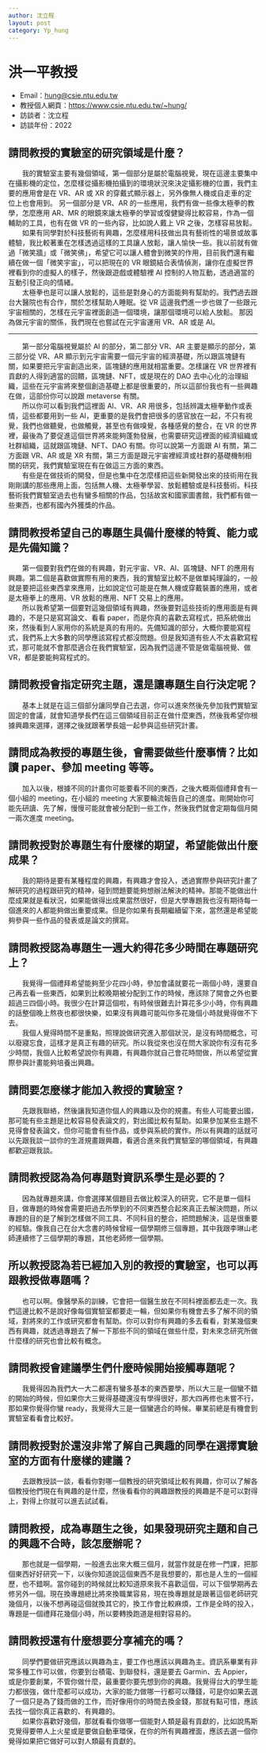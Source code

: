 ```yaml
---
author: 沈立程
layout: post
category: Yp_hung
---
```

# 洪一平教授
- Email：hung@csie.ntu.edu.tw
- 教授個人網頁：<https://www.csie.ntu.edu.tw/~hung/>
- 訪談者：沈立程
- 訪談年份：2022

## 請問教授的實驗室的研究領域是什麼？
&emsp;&emsp;我的實驗室主要有幾個領域，第一個部分是屬於電腦視覺，現在這邊主要集中在攝影機的定位，怎麼樣從攝影機拍攝到的環境狀況來決定攝影機的位置，我們主要的應用會是在 VR、AR 或 XR 的穿戴式顯示器上，另外像無人機或自走車的定位上也會用到。
另一個部分是 VR、AR 的一些應用，我們有做一些像太極拳的教學，怎麼應用 AR、MR 的眼鏡來讓太極拳的學習或復健變得比較容易，作為一個輔助的工具，也有在做 VR 的一些內容，比如說人戴上 VR 之後，怎樣容易放鬆。<br>&emsp;&emsp;如果有同學對於科技藝術有興趣，怎麼樣用科技做出具有藝術性的場景或故事體驗，我比較著重在怎樣透過這樣的工具讓人放鬆，讓人愉快一些。我以前就有做過「微笑牆」或「微笑佛」，希望它可以讓人體會到微笑的作用，目前我們還有繼續在做一個「微笑宇宙」，可以把現在的 VR 眼鏡結合表情偵測，讓你在虛擬世界裡看到你的虛擬人的樣子，然後跟遊戲或體驗裡 AI 控制的人物互動，透過適當的互動引發正向的情緒。<br>&emsp;&emsp;太極拳也是可以讓人放鬆的，這些是對身心的方面能夠有幫助的。我們過去跟台大醫院也有合作，關於怎樣幫助人睡眠。從 VR 這邊我們進一步也做了一些跟元宇宙相關的，怎樣在元宇宙裡面創造一個環境，讓那個環境可以給人放鬆。
那因為做元宇宙的關係，我們現在也嘗試在元宇宙運用 VR、AR 或是 AI。<br>
<hr> &emsp;&emsp;第一部分電腦視覺屬於 AI 的部分，第二部分 VR、AR 主要是顯示的部分，第三部分從 VR、AR 顯示到元宇宙需要一個元宇宙的經濟基礎，所以跟區塊鏈有關，如果要把元宇宙創造出來，區塊鏈的應用就相當重要。怎樣讓在 VR 世界裡有貢獻的人得到適當的回饋，區塊鏈、NFT，或是現在的 DAO 去中心化的治理組織，這些在元宇宙將來整個創造基礎上都是很重要的，所以這部份我也有一些興趣在做，這部份你可以說跟 metaverse 有關。
<br>&emsp;&emsp;所以你可以看到我們這裡面 AI、VR、AR 用很多，包括辨識太極拳動作或表情，這些都要用到一些 AI，更重要的是我們會把很多的感官放在一起，不只有視覺，我們也做聽覺，也做觸覺，甚至也有做嗅覺，各種感覺的整合，在 VR 的世界裡，最後為了要促進這個世界將來能夠蓬勃發展，也需要研究這裡面的經濟組織或社群組織，這就跟區塊鏈、NFT、DAO 有關。你可以說第一方面跟 AI 有關，第二方面跟 VR、AR 或是 XR 有關，第三方面是跟元宇宙裡經濟或社群的基礎機制相關的研究，我們實驗室現在有在做這三方面的東西。<br>&emsp;&emsp;有些是在做技術的開發，但是也集中在怎麼樣把這些新開發出來的技術用在我剛剛講的那些應用上面，包括無人機、太極拳學習、放鬆體驗或是科技藝術。科技藝術我們實驗室過去也有蠻多相關的作品，包括故宮和國家圖書館，我們都有做一些東西，也都有國內外獲獎的作品。

## 請問教授希望自己的專題生具備什麼樣的特質、能力或是先備知識？
&emsp;&emsp;第一個要對我們在做的有興趣，對元宇宙、VR、AI、區塊鏈、NFT 的應用有興趣。第二個是喜歡做實際有用的東西，我的實驗室比較不是做單純理論的，一般就是要把這些東西拿來應用，比如說定位可能是在無人機或穿戴裝置的應用，或者是太極拳上的應用、VR 放鬆的應用、NFT 交易上的應用。
<br>&emsp;&emsp;所以我希望第一個要對這幾個領域有興趣，然後要對這些技術的應用面是有興趣的，不是只是寫寫論文、看看 paper，而是你真的喜歡去寫程式，把系統做出來，然後看到人家用你的系統是真的有用的。先備知識的部分，大概你要能寫程式，我們系上大多數的同學應該寫程式都沒問題。但是我知道有些人不太喜歡寫程式，那可能就不會那麼適合在我們實驗室，因為我們這邊不管是做電腦視覺、做 VR，都是要能夠寫程式的。

## 請問教授會指定研究主題，還是讓專題生自行決定呢？
&emsp;&emsp;基本上就是在這三個部分讓同學自己去選，你可以進來然後先參加我們實驗室固定的會議，就會知道學長們在這三個領域目前正在做什麼東西，然後我希望你根據興趣來選擇，選擇之後就跟著學長姐一起參與這些研究計畫。
## 請問成為教授的專題生後，會需要做些什麼事情？比如讀 paper、參加 meeting 等等。
&emsp;&emsp;加入以後，根據不同的計畫你可能要看不同的東西，之後大概兩個禮拜會有一個小組的 meeting，在小組的 meeting 大家要輪流報告自己的進度。剛開始你可能先研讀、先了解，慢慢可能就會被分配到一些工作，然後我們就會定期每個月開一兩次進度 meeting。
## 請問教授對於專題生有什麼樣的期望，希望能做出什麼成果？
&emsp;&emsp;我的期待是要有某種程度的興趣，有興趣才會投入，透過實際參與研究計畫了解研究的過程跟研究的精神，碰到問題要能夠想辦法解決的精神。那能不能做出什麼成果就是看狀況，如果能做得出成果當然很好，但是大學專題我也沒有期待每一個進來的人都能夠做出重要成果。但是你如果有長期繼續留下來，當然還是希望能夠參與一些作品的發表或是論文的撰寫。
## 請問教授認為專題生一週大約得花多少時間在專題研究上？
&emsp;&emsp;我覺得一個禮拜希望能夠至少花四小時，參加會議就要花一兩個小時，還要自己再去看一些東西，如果到比較晚期被分配到工作的時候，應該除了開會之外也要超過三四個小時。我很少在計算這個啦，有時候很難去計算花多少小時，你有興趣的話整個晚上熬夜也都很快樂，如果沒有興趣可能叫你多花幾個小時就覺得做不下去。<br>&emsp;&emsp;我個人覺得時間不是重點，照理說做研究進入那個狀況，是沒有時間概念，可以廢寢忘食，這樣才是真正有趣的研究。所以我從來也沒在問大家說你有沒有花多少時間，我個人比較希望說你有興趣，有興趣你就自己會花時間做，所以希望從實際參與計畫能夠培養出興趣。
## 請問要怎麼樣才能加入教授的實驗室 ?
&emsp;&emsp;先跟我聯絡，然後讓我知道你個人的興趣以及你的規畫。有些人可能要出國，那可能有些主題是比較容易發表論文的，對出國比較有幫助。如果參加某些主題不見得會發表論文，但你可能會有些作品，或參與系統的實作。所以有興趣的話就可以先跟我談一談你的生涯規畫跟興趣，看適合進來我們實驗室的哪個領域，有興趣都歡迎跟我談。
## 請問教授認為為何專題對資訊系學生是必要的？
&emsp;&emsp;因為就專題來講，你會選擇某個題目去做比較深入的研究，它不是單一個科目，做專題的時候會需要把過去所學到的不同東西整合起來真正去解決問題，所以專題的目的是了解到怎樣做不同工具、不同科目的整合，把問題解決，這是很重要的經驗。像我自己在台大念書的時候曾經一個學期修三個專題，其中我跟李琳山老師連續修了三個學期的專題，其他老師修一個學期。
## 所以教授認為若已經加入別的教授的實驗室，也可以再跟教授做專題嗎？
&emsp;&emsp;也可以啊。像醫學系的訓練，它會把一個醫生放在不同科裡面都去走一次。我們這邊比較不是說好像每個實驗室都要走一輪，但如果你有機會去多了解不同的領域，對將來的工作或研究都會有幫助。你可以對你有興趣的多去看看，對某幾個東西有興趣，就透過專題去了解一下那些不同的領域在做些什麼，對未來念研究所做什麼樣的研究也會比較有概念。
## 請問教授會建議學生們什麼時候開始接觸專題呢？
&emsp;&emsp;我覺得因為我們大一大二都還有蠻多基本的東西要學，所以大三是一個蠻不錯的開始的時候，但如果你大三覺得基礎還沒有學得很好，那大四再修也未嘗不行，那如果你覺得你蠻 ready，我覺得大三是一個蠻適合的時候。畢業前總是有機會到實驗室看看會比較好。
## 請問教授對於還沒非常了解自己興趣的同學在選擇實驗室的方面有什麼樣的建議？
&emsp;&emsp;去跟教授談一談，看看你對哪一個教授的研究領域比較有興趣，你可以了解各個教授他們現在有興趣的是什麼，然後看看你的興趣跟教授的興趣是不是可以對得上，對得上你就可以進去試試看。
## 請問教授，成為專題生之後，如果發現研究主題和自己的興趣不合時，該怎麼辦呢？
&emsp;&emsp;那也就是一個學期，一般進去出來大概三個月，就當作就是在修一門課，把那個東西好好研究一下，以後你知道說這個東西不是我想要的，那也是人生的一個經歷，也不錯啊。當你碰到的時候就比較知道原來我不喜歡這個，可以下個學期再去修另外一個。現在換專題總比將來換職業容易，現在換專題就是跟著這個老師研究幾個月，以後不想再碰這個就換其它的，換工作會比較麻煩，工作是全時的投入，專題是一個禮拜花幾個小時，所以要轉換跑道是相對容易的。
## 請問教授還有什麼想要分享補充的嗎？
&emsp;&emsp;同學們要做研究應該以興趣為主，要工作也應該以興趣為主。資訊系畢業有非常多種工作可以做，你要到台積電、到聯發科，還是要去 Garmin、去 Appier，或是你要創業，不管你做什麼，最重要你要先想到你的興趣。我覺得台大的學生能力都很強，做什麼都可以成功，大家的能力做哪一行都可以賺錢，可是你如果去選了一個只是為了錢而做的工作，而好像用你的時間去換金錢，那就有點可惜，應該去找一個你真正喜歡的、有興趣的。<br>&emsp;&emsp;如果你喜歡好幾個，那就看看你做哪一個能對人類是最有貢獻的，比如說馬斯克覺得要帶人上火星或是要做自動車環保，在你的所有興趣裡面，應該去選一個你覺得如果把它做好可以對人類最有貢獻的。